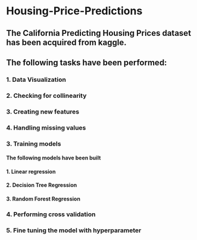 # Housing-Price-Predictions

## The California Predicting Housing Prices dataset has been acquired from kaggle.
## The following tasks have been performed:

### 1. Data Visualization
### 2. Checking for collinearity
### 3. Creating new features
### 4. Handling missing values
### 3. Training models
####   The following models have been built
####     1. Linear regression
####     2. Decision Tree Regression
####     3. Random Forest Regression
### 4. Performing cross validation
### 5. Fine tuning the model with hyperparameter
